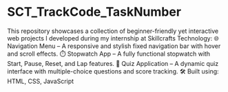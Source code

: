 # SCT_TrackCode_TaskNumber
This repository showcases a collection of beginner-friendly yet interactive web projects I developed during my internship at Skillcrafts Technology:
🌐 Navigation Menu – A responsive and stylish fixed navigation bar with hover and scroll effects.
⏱️ Stopwatch App – A fully functional stopwatch with Start, Pause, Reset, and Lap features.
🧠 Quiz Application – A dynamic quiz interface with multiple-choice questions and score tracking.
🛠️ Built using:
HTML, CSS, JavaScript
